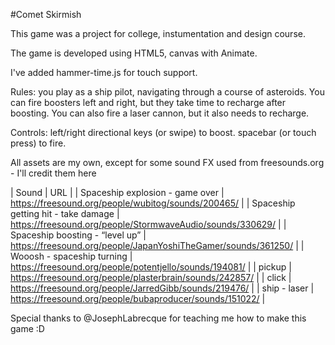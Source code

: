 #Comet Skirmish

This game was a project for college, instumentation and design course.

The game is developed using HTML5, canvas with Animate.

I've added hammer-time.js for touch support.

Rules: you play as a ship pilot, navigating through a course of asteroids.
You can fire boosters left and right, but they take time to recharge after boosting.
You can also fire a laser cannon, but it also needs to recharge.

Controls: left/right directional keys (or swipe) to boost.
spacebar (or touch press) to fire.

All assets are my own, except for some sound FX used from freesounds.org - I'll credit them here

| Sound | URL |
| Spaceship explosion - game over | https://freesound.org/people/wubitog/sounds/200465/ |
| Spaceship getting hit - take damage | https://freesound.org/people/StormwaveAudio/sounds/330629/ |
| Spaceship boosting - “level up” | https://freesound.org/people/JapanYoshiTheGamer/sounds/361250/ |
| Wooosh - spaceship turning | https://freesound.org/people/potentjello/sounds/194081/ |
| pickup | https://freesound.org/people/plasterbrain/sounds/242857/ |
| click | https://freesound.org/people/JarredGibb/sounds/219476/ |
| ship - laser | https://freesound.org/people/bubaproducer/sounds/151022/ |

Special thanks to @JosephLabrecque for teaching me how to make this game :D